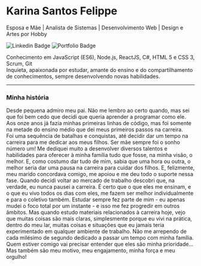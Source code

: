 # Karina Santos Felippe

Esposa e Mãe | Analista de Sistemas | Desenvolvimento Web | Design e Artes por Hobby

![Linkedin Badge](https://img.shields.io/badge/-Karina_Santos_Felippe-blue?style=flat-square&logo=Linkedin&logoColor=white&link=https://www.linkedin.com/in/karina-santos-felippe/)
![Portfolio Badge](https://img.shields.io/badge/-Portfólio-yellow?style=flat-square&logo=Linkedin&logoColor=white&link=https://karinasantosfelippe.myportfolio.com/)

Conhecimento em JavaScript (ES6), Node.js, ReactJS, C#, HTML 5 e CSS 3, Scrum, Git
<br/>Inquieta, apaixonada por estudar, amante do ensino e do compartilhamento de conhecimentos, sempre desenvolvendo novas habilidades.

---
### Minha história 

Desde pequena admiro meu pai. Não me lembro ao certo quando, mas sei que foi bem cedo que decidi que queria aprender a programar como ele. Aos onze anos já fazia minhas primeiras linhas de código, mas foi somente na metade do ensino médio que dei meus primeiros passos na carreira. Foi uma sequência de batalhas e conquistas, até decidir dar um tempo na carreira para me dedicar aos meus filhos.
Ser mãe sempre foi o sonho número um! Me dediquei muito a desenvolver diversos talentos e habilidades para oferecer à minha família tudo que fosse, na minha visão, o melhor. E, como costumo dar tudo de mim, sabia que uma hora ou outra, o melhor seria dar uma pausa na carreira para cuidar dos filhos. E, felizmente, meu marido concordava comigo, me apoiou e me deu todo o suporte nessa fase.
Quando decidi voltar ao mercado de trabalho descobri que, na verdade, eu nunca pausei a carreira. É certo que o que eles me ensinam, e o que eu vivo todos os dias com eles, me fazem ser melhor individualmente e para o coletivo também. Estudar sempre fez parte de mim - eu apenas mudei o foco total por um instante - e isso me fez progredir em outros âmbitos. Mas quando estudo materiais relacionados à carreira hoje, vejo que muitas coisas são mais claras, simplesmente porque eu vivi na prática, dentro do meu lar, muitas coisas e situações que eu jamais teria experimentado em qualquer ambiente de trabalho.
Não me arrependo de cada milésimo de segundo dedicado a passar um tempo com minha família. Quem estiver comigo vai precisar entender que eles são minha prioridade... Mas também são meu motivo, meu engajamento, minha força e meu orgulho!

<!--
**karinasantosfelippe/karinasantosfelippe** is a ✨ _special_ ✨ repository because its `README.md` (this file) appears on your GitHub profile.

Here are some ideas to get you started:

- 🔭 I’m currently working on ...
- 🌱 I’m currently learning ...
- 👯 I’m looking to collaborate on ...
- 🤔 I’m looking for help with ...
- 💬 Ask me about ...
- 📫 How to reach me: ...
- 😄 Pronouns: ...
- ⚡ Fun fact: ...
-->
